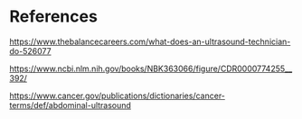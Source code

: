 # References

https://www.thebalancecareers.com/what-does-an-ultrasound-technician-do-526077

https://www.ncbi.nlm.nih.gov/books/NBK363066/figure/CDR0000774255__392/

https://www.cancer.gov/publications/dictionaries/cancer-terms/def/abdominal-ultrasound



